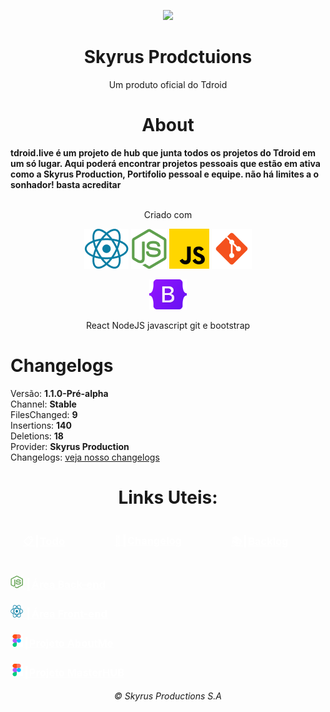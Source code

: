 <p align="center">
    <img src="https://github.com/Tdroid20/Tdroid20/assets/74636389/b09c5dfb-26ae-4d1f-919c-144feeb04e6a" width="90px" />
    <br>
    <h1 align="center">Skyrus Prodctuions</h1>
    <p align="center">Um produto oficial do Tdroid</p>
</p>

<h1 align="center">About</h1>
<strong>tdroid.live é um projeto de hub que junta todos os projetos do Tdroid em um só lugar. Aqui poderá encontrar projetos pessoais que estão em ativa como a Skyrus Production, Portifolio pessoal e equipe. não há limites a o sonhador! basta acreditar</strong>
<br>
<br>

<p align="center">Criado com</p>
<p align="center">
<img src="./PublicAssets/Icons/icon-react.png" />
<img src="./PublicAssets/Icons/icon-nodejs.png" />
<img src="./PublicAssets/Icons/icon-javscript.png" />
<img src="./PublicAssets/Icons/icon-git.png" />
</p>
<p align="center"><img src="./PublicAssets/Icons/Bootstrap_logo.svg.png" width="60px" /> </p>
<p align="center">React NodeJS javascript git e bootstrap</p>

# Changelogs

Versão: <strong>1.1.0-Pré-alpha</strong><br>
Channel: <strong>Stable</strong><br>
FilesChanged: **9** <br>
Insertions: **140** <br>
Deletions: **18** <br>
Provider: **Skyrus Production**<br>
Changelogs: [veja nosso changelogs](./Project/Changelog.md)

 <h1 align="center">Links Uteis: </h1>

<div style="display: flex; width: 100%; justify-content: space-around">
    <h3><a href="./Project/TODO.md" style="color: #fff;">📋┃Todo</h3>
    <h3><a href="./Project/Changelog.md" style="color: #fff;">🧾┃Changelog</h3>
    <h3><a href="./Project/BACKLOG.project" style="color: #fff;">📚┃Backlog</h3>
</div>
 <a href="" style="color: #fff;">
    <h3>
        <img src="./PublicAssets/Icons/icon-nodejs.png" alt="🎨" width="20px" height="20px"/> ┃Área Back-end
    </h3>
</a>
<a href="" style="color: #fff;">
    <h3>
        <img src="./PublicAssets/Icons/icon-react.png" alt="🎨" width="20px" height="20px"/> ┃Área Front-end
    </h3>
</a>
    <a href="" style="color: #fff;">
    <h3>
        <img src="./PublicAssets/Icons/icon-figma.png" alt="🎨" width="20px" height="20px"/>┃Projeto AboutMe
    </h3>
    </a>
    <a href="" style="color: #fff;">
    <h3>
        <img src="./PublicAssets/Icons/icon-figma.png" alt="🎨" width="20px" height="20px"/>┃Projeto MasterHUB
    </h3>
    </a>

<h6 align="center">© Skyrus Productions S.A</h6>
